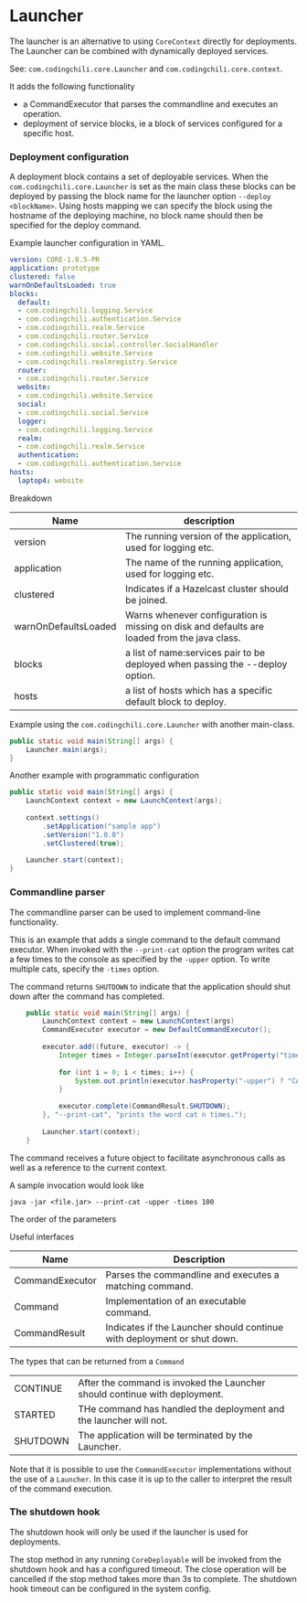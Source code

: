 # Launcher

The launcher is an alternative to using `CoreContext` directly for deployments. The Launcher can be combined with dynamically deployed services.

See: `com.codingchili.core.Launcher` and `com.codingchili.core.context`.

It adds the following functionality
- a CommandExecutor that parses the commandline and executes an operation.
- deployment of service blocks, ie a block of services configured for a specific host.

### Deployment configuration

A deployment block contains a set of deployable services. When the `com.codingchili.core.Launcher` is set as the main class
these blocks can be deployed by passing the block name for the launcher option `--deploy <blockName>`. Using hosts mapping we can specify
the block using the hostname of the deploying machine, no block name should then be specified for the deploy command.

Example launcher configuration in YAML.
```yaml
version: CORE-1.0.5-PR
application: prototype
clustered: false
warnOnDefaultsLoaded: true
blocks:
  default:
  - com.codingchili.logging.Service
  - com.codingchili.authentication.Service
  - com.codingchili.realm.Service
  - com.codingchili.router.Service
  - com.codingchili.social.controller.SocialHandler
  - com.codingchili.website.Service
  - com.codingchili.realmregistry.Service
  router:
  - com.codingchili.router.Service
  website:
  - com.codingchili.website.Service
  social:
  - com.codingchili.social.Service
  logger:
  - com.codingchili.logging.Service
  realm:
  - com.codingchili.realm.Service
  authentication:
  - com.codingchili.authentication.Service
hosts:
  laptop4: website
```

Breakdown

|Name|description|
|---|---|
|version|The running version of the application, used for logging etc.|
|application|The name of the running application, used for logging etc.|
|clustered|Indicates if a Hazelcast cluster should be joined.|
|warnOnDefaultsLoaded|Warns whenever configuration is missing on disk and defaults are loaded from the java class.|
|blocks|a list of name:services pair to be deployed when passing the --deploy option.|
|hosts|a list of hosts which has a specific default block to deploy.|

Example using the `com.codingchili.core.Launcher` with another main-class.

```java
public static void main(String[] args) {
    Launcher.main(args);
}
```

Another example with programmatic configuration
```java
public static void main(String[] args) {
    LaunchContext context = new LaunchContext(args);
    
    context.settings()
        .setApplication("sample app")
        .setVersion("1.0.0")
        .setClustered(true);
    
    Launcher.start(context);    
}
```

### Commandline parser

The commandline parser can be used to implement command-line functionality.

This is an example that adds a single command to the default command executor. When invoked with the `--print-cat` option the program
writes cat a few times to the console as specified by the `-upper` option.
To write multiple cats, specify the `-times` option.

The command returns `SHUTDOWN` to indicate that the application should shut down after the command has completed. 

```java
    public static void main(String[] args) {
        LaunchContext context = new LaunchContext(args)
        CommandExecutor executor = new DefaultCommandExecutor();
        
        executor.add((future, executor) -> {
            Integer times = Integer.parseInt(executor.getProperty("times").orElse("1"));
        
            for (int i = 0; i < times; i++) {
                System.out.println(executor.hasProperty("-upper") ? "CAT" : "cat");
            }
            
            executor.complete(CommandResult.SHUTDOWN);
        }, "--print-cat", "prints the word cat n times.");
        
        Launcher.start(context);
    }
```

The command receives a future object to facilitate asynchronous calls as
well as a reference to the current context.

A sample invocation would look like
```console
java -jar <file.jar> --print-cat -upper -times 100
```

The order of the parameters 

Useful interfaces

|Name|Description|
|---|---|
|CommandExecutor|Parses the commandline and executes a matching command.|
|Command|Implementation of an executable command.|
|CommandResult|Indicates if the Launcher should continue with deployment or shut down.|

The types that can be returned from a `Command`

|||
|---|---|
|CONTINUE|After the command is invoked the Launcher should continue with deployment.|
|STARTED|THe command has handled the deployment and the launcher will not.|
|SHUTDOWN|The application will be terminated by the Launcher.|

Note that it is possible to use the `CommandExecutor` implementations without the use of a `Launcher`. In this case it is up to the caller to interpret the result of the command execution.


### The shutdown hook 
The shutdown hook will only be used if the launcher is used for deployments.

The stop method in any running `CoreDeployable` will be invoked from the shutdown hook and has a configured timeout. The close operation will be cancelled if the 
stop method takes more than 3s to complete. The shutdown hook timeout can be configured in the system config.